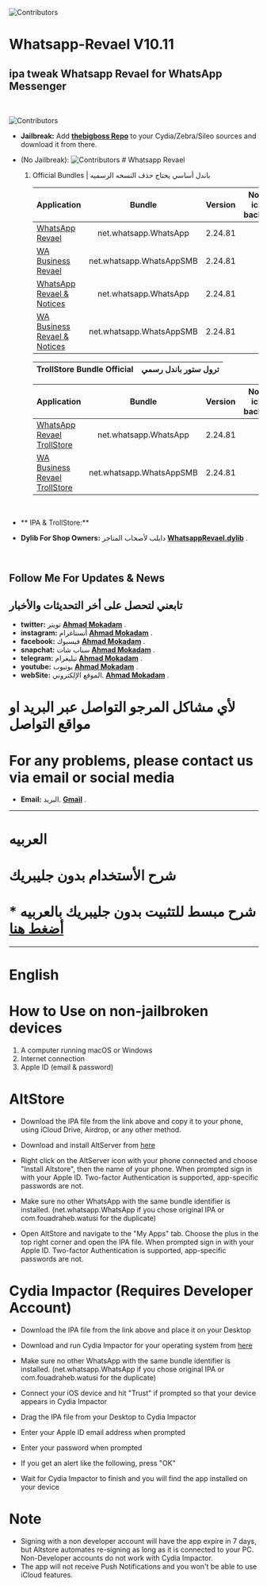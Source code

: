 ![Contributors](https://a.top4top.io/p_2080o56e70.png)  



# Whatsapp-Revael V10.11
ipa tweak Whatsapp Revael for WhatsApp Messenger
-----------
&nbsp;



![Contributors](https://b.top4top.io/p_2080g0a291.png)  


* **Jailbreak:** Add __[thebigboss Repo](http://apt.thebigboss.org/repofiles/cydia)__ to your Cydia/Zebra/Sileo sources and download it from there. 

* (No Jailbreak): 
  ![Contributors](https://a.top4top.io/p_2080fcla60.png) 
        # Whatsapp Revael 
       
       
    1.  Official Bundles | باندل أساسي يحتاج حذف النسخه الرسميه

  
        
        
        | Application | Bundle | Version | Notices & icloud & background | Whatsapp Revael |
        | ------------------ |:---------:|:------:|:------:|:------:|
        | [WhatsApp Revael](https://mega.nz/file/mKZVyZCa#l2W5y-Q-FqYM6CS7D04k_T6D8sqwgIUNrrilZuBYtUc) | net.whatsapp.WhatsApp | 2.24.81 | NO | 10.11 |
        | [WA Business Revael](https://mega.nz/file/HCoxBLjC#hMyhTjEwCr7blC26Xp3aJFVUq3U_GQNkoPhy6z8XWTo) | net.whatsapp.WhatsAppSMB | 2.24.81 | NO | 10.11 |
        | [WhatsApp Revael & Notices](https://mega.nz/file/vZQhWAxS#DcvK2-aD49a2ogVWEJooHrw9_kF1uotGprczQrLIqp8) | net.whatsapp.WhatsApp | 2.24.81 | YES | 10.11 |
        | [WA Business Revael & Notices](https://mega.nz/file/nRgWWCZI#S7TwWZryWQGa_eKxWsOstC7fbkIpiAqTKwxqQZmA3pI) | net.whatsapp.WhatsAppSMB | 2.24.81 | YES | 10.11 |


   
  
       
          

        | TrollStore Bundle Official | ترول ستور باندل رسمي | 
        | ------------------ |:---------:|

        
        | Application | Bundle | Version | Notices & icloud & background | Whatsapp Revael |
        | ------------------ |:---------:|:------:|:------:|:------:|
        | [WhatsApp Revael TrollStore](https://drive.google.com/file/d/13GNdQ3YmAzezdrzr_IpJGkOz7xwgKDrT/view) | net.whatsapp.WhatsApp | 2.24.81 | YES | 10.11 |
        | [WA Business Revael TrollStore](https://drive.google.com/file/d/1YCj7bacKjt0VX7cMGXKyQgY1ZJNcv1fc/view) | net.whatsapp.WhatsAppSMB | 2.24.81 | YES | 10.11 |
       
       
	
	
	
         
         
  
       
         
     &nbsp;    
  
         
         
 * ** IPA & TrollStore:**
 * **Dylib For Shop Owners:** دايلب لأصحاب المتاجر   __[WhatsappRevael.dylib](https://mega.nz/file/ffYChbCZ#gInW-2rtrsWynLmvridNHm4RipvMaazgojB3rN-zrfM)__ . 
    
&nbsp;

## Follow Me For Updates & News
## تابعني لتحصل على أخر التحديثات والأخبار

* **twitter:** تويتر   __[Ahmad Mokadam](http://twitter.com/ahmadmokaddam)__ . 
* **instagram:** أنستاغرام __[Ahmad Mokadam](http://instagram.com/ahmadmokaddam)__ . 
* **facebook:** فيسبوك  __[Ahmad Mokadam](http://facebook.com/ahmadmokaddam)__ . 
* **snapchat:** سناب شات  __[Ahmad Mokadam](https://www.snapchat.com/add/ahmad_mokadam)__ . 
* **telegram:** تيليغرام  __[Ahmad Mokadam](http://https://t.me/AHMADMOKADAM)__ . 
* **youtube:** يوتيوب   __[Ahmad Mokadam](https://m.youtube.com/channel/UCA72wIrAAB3FBmqS8L5MCjg/about?disable_polymer=1)__ . 
* **webSite:** الموقع الإلكتروني.       __[Ahmad Mokadam](http://mokadam.com)__ . 




# لأي مشاكل المرجو التواصل عبر البريد او مواقع التواصل 
# For any problems, please contact us via email or social media
* **Email:** البريد.       __[Gmail](mailto:ahmadmokaddam@gmail.com)__ . 


-----------------------

# العربيه

# شرح الأستخدام بدون جليبريك

# * شرح مبسط للتثبيت بدون جليبريك بالعربيه [أضغط هنا](https://www.mokadam.com/p/alt.html?m=1)

--------------------

# English

# How to Use on non-jailbroken devices

1. A computer running macOS or Windows
2. Internet connection
3. Apple ID (email & password)

# AltStore

* Download the IPA file from the link above and copy it to your phone, using iCloud Drive, Airdrop, or any other method.

* Download and install AltServer from [here](https://altstore.io)

* Right click on the AltServer icon with your phone connected and choose "Install Altstore", then the name of your phone. When prompted sign in with your Apple ID. Two-factor Authentication is supported, app-specific passwords are not.

* Make sure no other WhatsApp with the same bundle identifier is installed. (net.whatsapp.WhatsApp if you chose original IPA or com.fouadraheb.watusi for the duplicate)

* Open AltStore and navigate to the "My Apps" tab. Choose the plus in the top right corner and open the IPA file. When prompted sign in with your Apple ID. Two-factor Authentication is supported, app-specific passwords are not.

# Cydia Impactor (Requires Developer Account)

* Download the IPA file from the link above and place it on your Desktop

* Download and run Cydia Impactor for your operating system from [here](http://www.cydiaimpactor.com)

* Make sure no other WhatsApp with the same bundle identifier is installed. (net.whatsapp.WhatsApp if you chose original IPA or com.fouadraheb.watusi for the duplicate)

* Connect your iOS device and hit "Trust" if prompted so that your device appears in Cydia Impactor

* Drag the IPA file from your Desktop to Cydia Impactor

* Enter your Apple ID email address when prompted 

* Enter your password when prompted 

* If you get an alert like the following, press "OK"

* Wait for Cydia Impactor to finish and you will find the app installed on your device

# Note

* Signing with a non developer account will have the app expire in 7 days, but Altstore automates re-signing as long as it is connected to your PC. Non-Developer accounts do not work with Cydia Impactor.
* The app will not receive Push Notifications and you won't be able to use iCloud features.


